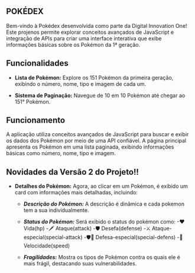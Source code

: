 ## POKÉDEX

Bem-vindo à Pokédex desenvolvida como parte da Digital Innovation One! Este projenos permite explorar conceitos avançados de JavaScript e integração de APIs para criar uma interface interativa que exibe informações básicas sobre os Pokémon da 1ª geração.

## Funcionalidades

- **Lista de Pokémon:** Explore os 151 Pokémon da primeira geração, exibindo o número, nome, tipo e imagem de cada um.

- **Sistema de Paginação:** Navegue de 10 em 10 Pokémon até chegar ao 151° Pokémon.

## Funcionamento

A aplicação utiliza conceitos avançados de JavaScript para buscar e exibir os dados dos Pokémon por meio de uma API confiável. A página principal apresenta os Pokémon em uma lista paginada, exibindo informações básicas como número, nome, tipo e imagem.

## Novidades da Versão 2 do Projeto!!

- **Detalhes do Pokémon:** Agora, ao clicar em um Pokémon, é exibido um card com informações mais detalhadas, incluindo:
  
  - ***Descrição do Pokémon:*** A descrição é dinâmica e cada pokemon tem a sua individualmente.
  - ***Status do Pokémon:*** Será exibido o status do pokémon como:
      -♥ Vida(hp)
      -🗡 Ataque(attack)
      -🛡 Desefa(defense)
      -⚔ Ataque-especial(special-attack)
      -🛡🌟 Defesa-especial(special-defens)
      -💨 Velocidade(speed)

  - ***Fragilidades:*** Mostra os tipos de Pokémon contra os quais ele é mais frágil, destacando suas vulnerabilidades.

